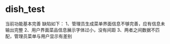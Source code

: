 # dish_test
当前功能基本完善
缺陷如下：
1、管理员生成菜单界面信息不够完善，应有信息未输出完整
2、用户界面菜品信息展示字体过小，没有间距
3、两者之间数据不匹配，管理员菜单与用户显示有差别
